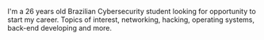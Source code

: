 I'm a 26 years old Brazilian Cybersecurity student looking for opportunity to start my career. 
Topics of interest, networking, hacking, operating systems, back-end developing and more.
